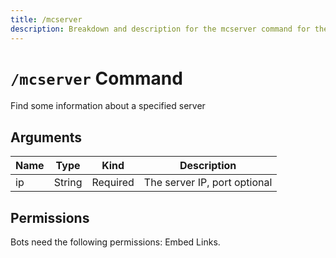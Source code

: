 ```yaml
---
title: /mcserver
description: Breakdown and description for the mcserver command for the Chewbotcca Discord bot
---
```


# `/mcserver` Command

Find some information about a specified server

## Arguments

| Name | Type   | Kind     | Description                  |
|------|--------|----------|------------------------------|
| ip   | String | Required | The server IP, port optional |

## Permissions

Bots need the following permissions: Embed Links.

